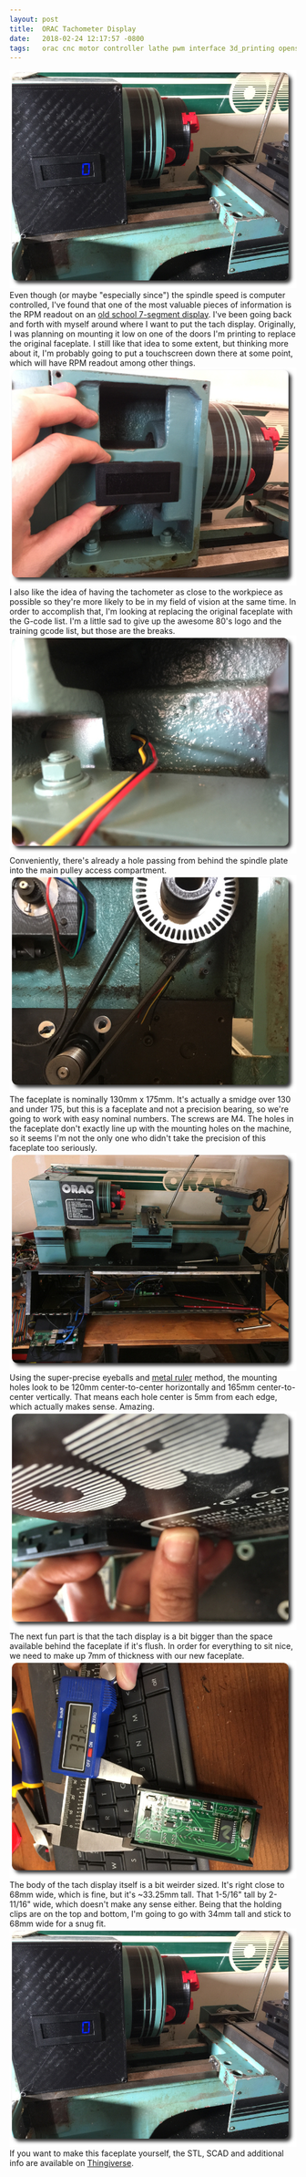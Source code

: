 ```yaml
---
layout: post
title:  ORAC Tachometer Display
date:   2018-02-24 12:17:57 -0800
tags:   orac cnc motor controller lathe pwm interface 3d_printing openscad thingiverse
---
```

![Finished view](/assets/54120997167__517BC521-F4D5-4ED3-8F72-5C13E9CCAE52.JPG)
Even though (or maybe "especially since") the spindle speed is computer controlled, I've found that one of the most valuable pieces of information is the RPM readout on an [old school 7-segment display](http://amzn.to/2ENZB14).  I've been going back and forth with myself around where I want to put the tach display.  Originally, I was planning on mounting it low on one of the doors I'm printing to replace the original faceplate.  I still like that idea to some extent, but thinking more about it, I'm probably going to put a touchscreen down there at some point, which will have RPM readout among other things.  
![Display position](/assets/IMG_4755.JPG)
I also like the idea of having the tachometer as close to the workpiece as possible so they're more likely to be in my field of vision at the same time.  In order to accomplish that, I'm looking at replacing the original faceplate with the G-code list.  I'm a little sad to give up the awesome 80's logo and the training gcode list, but those are the breaks.
![Wiring hole](/assets/IMG_4756.JPG)
Conveniently, there's already a hole passing from behind the spindle plate into the main pulley access compartment.
![Access compantment](/assets/IMG_4758.JPG)
The faceplate is nominally 130mm x 175mm.  It's actually a smidge over 130 and under 175, but this is a faceplate and not a precision bearing, so we're going to work with easy nominal numbers.  The screws are M4.  The holes in the faceplate don't exactly line up with the mounting holes on the machine, so it seems I'm not the only one who didn't take the precision of this faceplate too seriously.  
![ORAC Before](/assets/IMG_4752.JPG)
Using the super-precise eyeballs and [metal ruler](http://amzn.to/2EQj3dt) method, the mounting holes look to be 120mm center-to-center horizontally and 165mm center-to-center vertically.  That means each hole center is 5mm from each edge, which actually makes sense.  Amazing.
![Not flush](/assets/IMG_4759.JPG)
The next fun part is that the tach display is a bit bigger than the space available behind the faceplate if it's flush.  In order for everything to sit nice, we need to make up 7mm of thickness with our new faceplate.
![Weird size](/assets/IMG_4760.JPG)
The body of the tach display itself is a bit weirder sized.  It's right close to 68mm wide, which is fine, but it's ~33.25mm tall.  That 1-5/16" tall by 2-11/16" wide, which doesn't make any sense either.  Being that the holding clips are on the top and bottom, I'm going to go with 34mm tall and stick to 68mm wide for a snug fit.
![Finished view](/assets/54120997167__517BC521-F4D5-4ED3-8F72-5C13E9CCAE52.JPG)
If you want to make this faceplate yourself, the STL, SCAD and additional info are available on [Thingiverse](https://www.thingiverse.com/thing:2805616).
